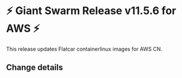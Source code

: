 # :zap: Giant Swarm Release v11.5.6 for AWS :zap:

This release updates Flatcar containerlinux images for AWS CN.

## Change details
